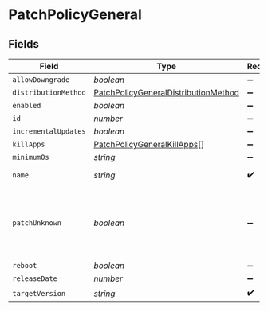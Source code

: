 # PatchPolicyGeneral


## Fields

| Field                                                                                               | Type                                                                                                | Required                                                                                            | Description                                                                                         | Example                                                                                             |
| --------------------------------------------------------------------------------------------------- | --------------------------------------------------------------------------------------------------- | --------------------------------------------------------------------------------------------------- | --------------------------------------------------------------------------------------------------- | --------------------------------------------------------------------------------------------------- |
| `allowDowngrade`                                                                                    | *boolean*                                                                                           | :heavy_minus_sign:                                                                                  | N/A                                                                                                 |                                                                                                     |
| `distributionMethod`                                                                                | [PatchPolicyGeneralDistributionMethod](../../models/shared/patchpolicygeneraldistributionmethod.md) | :heavy_minus_sign:                                                                                  | N/A                                                                                                 |                                                                                                     |
| `enabled`                                                                                           | *boolean*                                                                                           | :heavy_minus_sign:                                                                                  | N/A                                                                                                 | true                                                                                                |
| `id`                                                                                                | *number*                                                                                            | :heavy_minus_sign:                                                                                  | N/A                                                                                                 | 1                                                                                                   |
| `incrementalUpdates`                                                                                | *boolean*                                                                                           | :heavy_minus_sign:                                                                                  | N/A                                                                                                 | false                                                                                               |
| `killApps`                                                                                          | [PatchPolicyGeneralKillApps](../../models/shared/patchpolicygeneralkillapps.md)[]                   | :heavy_minus_sign:                                                                                  | N/A                                                                                                 |                                                                                                     |
| `minimumOs`                                                                                         | *string*                                                                                            | :heavy_minus_sign:                                                                                  | N/A                                                                                                 | 10.9                                                                                                |
| `name`                                                                                              | *string*                                                                                            | :heavy_check_mark:                                                                                  | N/A                                                                                                 | Google Chrome - 62.0.3202.75                                                                        |
| `patchUnknown`                                                                                      | *boolean*                                                                                           | :heavy_minus_sign:                                                                                  | Set to true to patch versions unidentified by Jamf Pro patch reporting                              |                                                                                                     |
| `reboot`                                                                                            | *boolean*                                                                                           | :heavy_minus_sign:                                                                                  | N/A                                                                                                 |                                                                                                     |
| `releaseDate`                                                                                       | *number*                                                                                            | :heavy_minus_sign:                                                                                  | N/A                                                                                                 | 1509048027663                                                                                       |
| `targetVersion`                                                                                     | *string*                                                                                            | :heavy_check_mark:                                                                                  | N/A                                                                                                 | 62.0.3202.75                                                                                        |